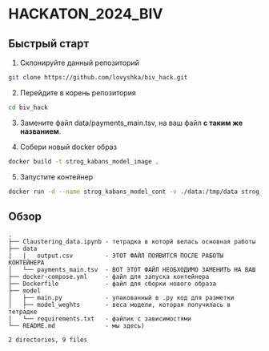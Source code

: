 # HACKATON_2024_BIV

## Быстрый старт

1) Склонируйте данный репозиторий

``` bash
git clone https://github.com/lovyshka/biv_hack.git
```

2) Перейдите в корень репозитория

``` bash
cd biv_hack
```

3) Замените файл data/payments_main.tsv, на ваш файл **с таким же названием**.


4) Собери новый docker образ 

``` bash
docker build -t strog_kabans_model_image . 
```

5) Запустите контейнер

``` bash
docker run -d --name strog_kabans_model_cont -v ./data:/tmp/data strog_kabans_model_image
```


## Обзор

```
.
├── Claustering_data.ipynb - тетрадка в которй велась основная работы 
├── data
|   |   output.csv         - ЭТОТ ФАЙЛ ПОЯВИТСЯ ПОСЛЕ РАБОТЫ КОНТЕЙНЕРА
│   └── payments_main.tsv  - ВОТ ЭТОТ ФАЙЛ НЕОБХОДИМО ЗАМЕНИТЬ НА ВАШ
├── docker-compose.yml     - файл для запуска контейнера
├── Dockerfile             - файл для сборки нового образа
├── model
│   ├── main.py            - упакованный в .py код для разметки
│   ├── model_weghts       - веса модели, которая получилась в тетрадке
│   └── requirements.txt   - файлик с зависимостями
└── README.md              - мы здесь)

2 directories, 9 files
```
